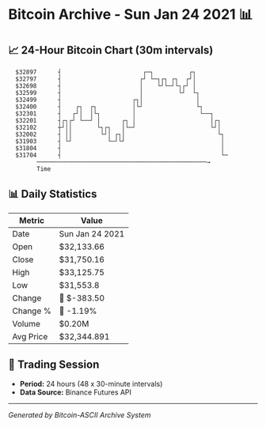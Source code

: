# Bitcoin Archive - Sun Jan 24 2021 📊

## 📈 24-Hour Bitcoin Chart (30m intervals)

```
  $32897      ┤                       ┌─┐          ┌┐          
  $32797      ┤                      ┌┘ └─┐┌┐ ┌┐  ┌┘│          
  $32698      ┤                      │    └┘└─┘└┐┌┘ │          
  $32599      ┤                      │          └┘  └┐         
  $32499      ┤                    ┌┐│               │         
  $32400      ┤    ┌┐  ┌┐          │└┘               └┐        
  $32301      ┤   ┌┘│  │└┐         │                  └──┐     
  $32201      ┤┌┐┌┘ └──┘ │      ┌┐ │                     │┌┐   
  $32102      ┼┘││       └┐┌┐   │└─┘                     └┘│   
  $32002      ┤ ││        └┘│ ┌┐│                          └┐  
  $31903      ┤ └┘          └─┘└┘                           │  
  $31804      ┤                                             │  
  $31704      ┤                                             └─ 
        ────────────────────────────────────────────────→
        Time
```

## 📊 Daily Statistics

| Metric | Value |
|--------|-------|
| Date | Sun Jan 24 2021 |
| Open | $32,133.66 |
| Close | $31,750.16 |
| High | $33,125.75 |
| Low | $31,553.8 |
| Change | 🔴 $-383.50 |
| Change % | 🔴 -1.19% |
| Volume | $0.20M |
| Avg Price | $32,344.891 |

## 📅 Trading Session

- **Period:** 24 hours (48 x 30-minute intervals)
- **Data Source:** Binance Futures API

---
*Generated by Bitcoin-ASCII Archive System*
